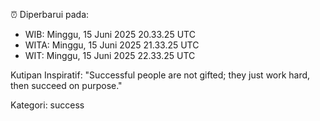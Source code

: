 ⏰ Diperbarui pada:
- WIB: Minggu, 15 Juni 2025 20.33.25 UTC
- WITA: Minggu, 15 Juni 2025 21.33.25 UTC
- WIT: Minggu, 15 Juni 2025 22.33.25 UTC

Kutipan Inspiratif:
"Successful people are not gifted; they just work hard, then succeed on purpose."


Kategori: success

